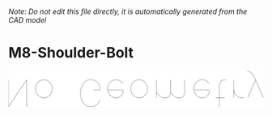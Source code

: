 ###### Note: Do not edit this file directly, it is automatically generated from the CAD model

# M8-Shoulder-Bolt

![](/project.svg)

